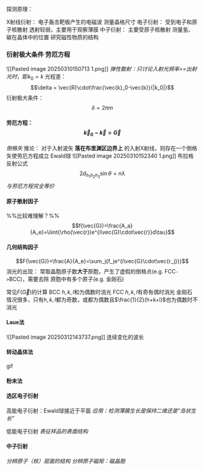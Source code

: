 探测原理：

X射线衍射：
    电子轰击靶极产生的电磁波
    测量晶格尺寸
电子衍射：
    受到电子和原子核散射
    透射较弱，主要用于观察薄膜
中子衍射：
    主要受原子核散射
    测量氢、碳在晶体中的位置
    研究磁性物质的结构

### 衍射极大条件 劳厄方程
![[Pasted image 20250310150713 1.png]]
*弹性散射：只讨论入射光频率\=\=出射光时*，即$k_0=k$
光程差：$$\delta = \vec{R}\cdot\frac{\vec{k}_0-\vec{k}}{|k_0|}$$
衍射极大条件：$$\delta = 2\pi m$$
#### 劳厄方程：$$\vec{k}_0-\vec{k}=\vec{G}$$
*倒格矢*
推论：
    对于入射波矢 **落在布里渊区边界上** 的入射X射线，则存在一个倒格矢使劳厄方程成立
Ewald球
![[Pasted image 20250310152340 1.png]]
布拉格反射公式$$2d_{h_1h_2h_3}\sin{\theta}=n\lambda$$
    *与劳厄方程完全等价*
#### 原子散射因子
%%比较难理解？%%
$$f(\vec{G})=\frac{A_a}{A_e}=\iiint{\rho(\vec{r})e^{i\vec{G}\cdot\vec{r}}d\tau}$$

#### 几何结构因子
$$F(\vec{G})=\frac{A}{A_e}=\sum_j{f_je^{i\vec{G}\cdot\vec{r_j}}}$$
消光的出现：
    常取晶胞原子数**大于**原胞，产生了虚假的倒格点(e.g. FCC`->`BCC)，需要去除
    原胞中有多个原子(e.g. 金刚石)

常见$F(\vec{G})$的计算
    BCC
        $h,k,l$和为偶数时消光
    FCC
        $h,k,l$有奇有偶时消光
    金刚石
        情况很多，只有$h,k,l$都为奇数，或都为偶数且$\frac{1}{2}(h+k+l)$也为偶数时不消光

#### Laue法
![[Pasted image 20250312143737.png]]
连续变化的波长

#### 转动晶体法
gif
#### 粉末法
#### 选区电子衍射
高能电子衍射：Ewald球接近于平面
*应用：检测薄膜生长是保持二维还是“岛状生长”*

低能电子衍射
*表征样品的表面结构*

#### 中子衍射
*分辨原子（核）层面的结构*
*分辨原子磁矩：磁晶胞*


